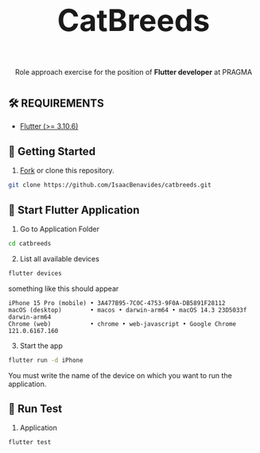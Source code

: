 <div align="center" style="margin-bottom:40px;">
<h3 style="font-size:60px">CatBreeds</h2>
<p>Role approach exercise for the position of <strong>Flutter developer</strong> at PRAGMA</p>
</div>

## 🛠️ REQUIREMENTS

- [Flutter (>= 3.10.6)](https://flutter.dev/)

## 🚀 Getting Started

1. [Fork](https://github.com/IsaacBenavides/catbreeds) or clone this repository.

```bash
git clone https://github.com/IsaacBenavides/catbreeds.git
```

## 📱 Start Flutter Application

1. Go to Application Folder

```bash
cd catbreeds
```

2. List all available devices

```bash
flutter devices
```

something like this should appear

```
iPhone 15 Pro (mobile) • 3A477B95-7C0C-4753-9F0A-DB5891F28112
macOS (desktop)        • macos • darwin-arm64 • macOS 14.3 23D5033f darwin-arm64
Chrome (web)           • chrome • web-javascript • Google Chrome 121.0.6167.160
```

3. Start the app

```bash
flutter run -d iPhone
```

You must write the name of the device on which you want to run the application.

## 🧪 Run Test

1. Application

```bash
flutter test
```
